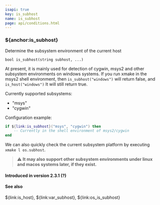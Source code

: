 ```yaml
---
isapi: true
key: is_subhost
name: is_subhost
page: api/conditions.html
---
```


### ${anchor:is_subhost}

Determine the subsystem environment of the current host

`bool is_subhost(string subhost, ...)`

At present, it is mainly used for detection of cygwin, msys2 and other subsystem environments on windows systems. If you run xmake in the msys2 shell environment, then `is_subhost("windows")` will return false, and `is_host("windows")` It will still return true.

Currently supported subsystems:

* "msys"
* "cygwin"

Configuration example:

```lua
if ${link:is_subhost}("msys", "cygwin") then
    -- Currently in the shell environment of msys2/cygwin
end
```

We can also quickly check the current subsystem platform by executing `xmake l os.subhost`.

> ⚠ **It may also support other subsystem environments under linux and macos systems later, if they exist.**

#### Introduced in version 2.3.1 (?)

#### See also

${link:is_host}, ${link:var_subhost}, ${link:os_is_subhost}
